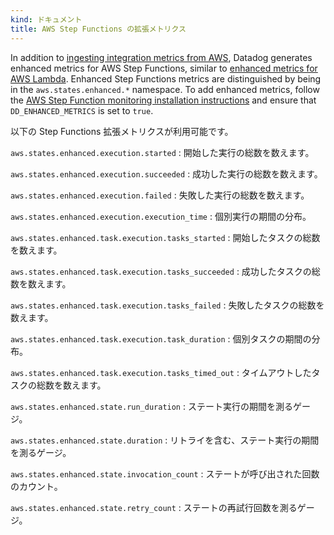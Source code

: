 ```yaml
---
kind: ドキュメント
title: AWS Step Functions の拡張メトリクス
---
```


In addition to [ingesting integration metrics from AWS][3], Datadog generates enhanced metrics for AWS Step Functions, similar to [enhanced metrics for AWS Lambda][1]. Enhanced Step Functions metrics are distinguished by being in the `aws.states.enhanced.*` namespace. To add enhanced metrics, follow the [AWS Step Function monitoring installation instructions][3] and ensure that `DD_ENHANCED_METRICS` is set to `true`. 

以下の Step Functions 拡張メトリクスが利用可能です。

`aws.states.enhanced.execution.started`
: 開始した実行の総数を数えます。

`aws.states.enhanced.execution.succeeded`
: 成功した実行の総数を数えます。

`aws.states.enhanced.execution.failed`
: 失敗した実行の総数を数えます。

`aws.states.enhanced.execution.execution_time`
: 個別実行の期間の分布。

`aws.states.enhanced.task.execution.tasks_started`
: 開始したタスクの総数を数えます。

`aws.states.enhanced.task.execution.tasks_succeeded`
: 成功したタスクの総数を数えます。

`aws.states.enhanced.task.execution.tasks_failed`
: 失敗したタスクの総数を数えます。

`aws.states.enhanced.task.execution.task_duration`
: 個別タスクの期間の分布。

`aws.states.enhanced.task.execution.tasks_timed_out`
: タイムアウトしたタスクの総数を数えます。

`aws.states.enhanced.state.run_duration`
: ステート実行の期間を測るゲージ。

`aws.states.enhanced.state.duration`
: リトライを含む、ステート実行の期間を測るゲージ。

`aws.states.enhanced.state.invocation_count`
: ステートが呼び出された回数のカウント。

`aws.states.enhanced.state.retry_count`
: ステートの再試行回数を測るゲージ。

[1]: /ja/serverless/aws_lambda/metrics#enhanced-lambda-metrics
[2]: /ja/integrations/amazon_web_services/
[3]: /ja/serverless/step_functions/installation